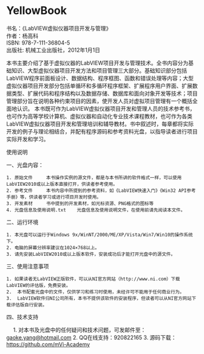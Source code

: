 # YellowBook
书名：《LabVIEW虚拟仪器项目开发与管理》</br>
作者：杨高科</br>
ISBN: 978-7-111-36804-5</br>
出版社: 机械工业出版社，2012年1月1日

本书主要介绍了基于虚拟仪器的LabVIEW项目开发与管理技术。全书内容分为基础知识、大型虚拟仪器项目开发方法和项目管理三大部分。基础知识部分包括LabVIEW程序前面板设计、数据结构、程序框图、函数和错误处理等内容；大型虚拟仪器项目开发部分包括单循环和多循环程序框架、扩展程序用户界面、扩展数据类型、扩展代码和程序结构以及数据存储、数据库和面向对象开发等技术；项目管理部分旨在说明各种约束项目的因素，使开发人员对虚拟项目管理有一个概括全面地认识。
本书既可作为LabVIEW虚拟仪器项目开发和管理人员的技术参考书，也可作为高等学校计算机、虚拟仪器和自动化专业技术课程教材，也可作为各类LabVIEW虚拟仪器项目开发和管理培训和辅导教材。书中叙述时，每章都将实际开发的例子与理论相结合，并配有程序源码和参考资料光盘，以指导读者进行项目实际开发和学习。

使用说明

一、光盘内容：


    1. 原始文件     本书操作实例的源文件，都是与本书所讲的软件格式一样，可以使用LabVIEW2010或以上版本直接打开，供读者参考使用。
    2. 参考文件     本书内容中所提到的参考资料，如《LabVIEW快速入门》《Win32 API参考手册》等，供读者学习或进行项目开发时使用。
    3. 开发素材     书中提到的开发素材，如光标资源、PNG格式的图标等
    4. 光盘信息及使用说明.txt    光盘信息及使用说明文件，在使用前请先阅读本文件。


二、运行环境

   
    1. 本光盘可以运行于Windows 9x/WinNT/2000/ME/XP/Vista/Win7/Win10的操作系统下。
    2. 电脑的屏幕分辨率建议在1024×768以上。
    3. 请先安装LabVIEW2010或以上版本软件，安装成功后才能打开光盘中的源文件。


 三、使用注意事项

    1. 如果读者无LabVIEW正版软件，可以从NI官方网站（http://www.ni.com）下载LabVIEW的评估版，免费安装。
    2.  本书配套光盘中的文件，仅供学习和练习时使用，未经许可不能用于任何商业行为。
    3.  LabVIEW软件归NI公司所有，本书不提供该软件的安装程序，但读者可以从NI官方网站下载评估版自行安装。

四、技术支持

　 1. 对本书及光盘中的任何疑问和技术问题，可发邮件至：gaoke.yang@hotmail.com
   2. QQ在线支持：920822165
   3. 源码下载：https://github.com/mVi-Academy
   
